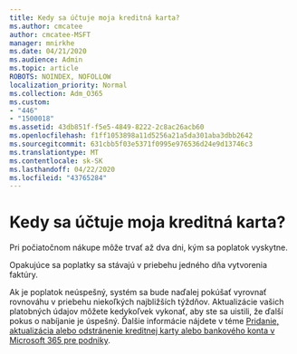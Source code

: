 ```yaml
---
title: Kedy sa účtuje moja kreditná karta?
ms.author: cmcatee
author: cmcatee-MSFT
manager: mnirkhe
ms.date: 04/21/2020
ms.audience: Admin
ms.topic: article
ROBOTS: NOINDEX, NOFOLLOW
localization_priority: Normal
ms.collection: Adm_O365
ms.custom:
- "446"
- "1500018"
ms.assetid: 43db851f-f5e5-4849-8222-2c8ac26acb60
ms.openlocfilehash: f1ff1053898a11d5256a21a5da301aba3dbb2642
ms.sourcegitcommit: 631cbb5f03e5371f0995e976536d24e9d13746c3
ms.translationtype: MT
ms.contentlocale: sk-SK
ms.lasthandoff: 04/22/2020
ms.locfileid: "43765284"
---
```

# <a name="when-is-my-credit-card-charged"></a>Kedy sa účtuje moja kreditná karta?

Pri počiatočnom nákupe môže trvať až dva dni, kým sa poplatok vyskytne.
  
Opakujúce sa poplatky sa stávajú v priebehu jedného dňa vytvorenia faktúry.
  
Ak je poplatok neúspešný, systém sa bude naďalej pokúšať vyrovnať rovnováhu v priebehu niekoľkých najbližších týždňov. Aktualizácie vašich platobných údajov môžete kedykoľvek vykonať, aby ste sa uistili, že ďalší pokus o nabíjanie je úspešný. Ďalšie informácie nájdete v téme [Pridanie, aktualizácia alebo odstránenie kreditnej karty alebo bankového konta v Microsoft 365 pre podniky](https://docs.microsoft.com/office365/admin/subscriptions-and-billing/add-update-or-remove-credit-card-or-bank-account).